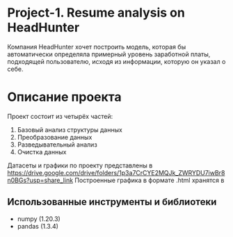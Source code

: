 # Project-1. Resume analysis on HeadHunter
 Компания HeadHunter хочет построить модель, которая бы автоматически определяла примерный уровень заработной платы, подходящей пользователю, исходя из информации, которую он указал о себе. 
 # Описание проекта
 Проект состоит из четырёх частей:

1. Базовый анализ структуры данных
2. Преобразование данных
3. Разведывательный анализ
4. Очистка данных

Датасеты и графики по проекту представлены в https://drive.google.com/drive/folders/1p3a7CrCYE2MQJk_ZWRYDU7iwBr8n0BGs?usp=share_link
Построенные графика в формате .html  хранятся в 

## Использованные инструменты и библиотеки
* numpy (1.20.3)
* pandas (1.3.4)

